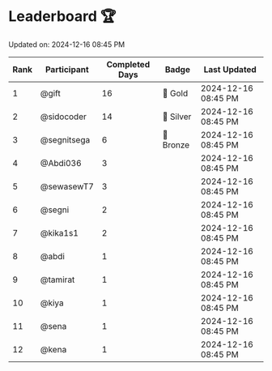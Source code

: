 # Leaderboard 🏆

Updated on: 2024-12-16 08:45 PM

| Rank | Participant       | Completed Days | Badge      | Last Updated         |
|------|-------------------|----------------|------------|----------------------|
| 1    | @gift             | 16             | 🏅 Gold     | 2024-12-16 08:45 PM |
| 2    | @sidocoder        | 14             | 🥈 Silver   | 2024-12-16 08:45 PM |
| 3    | @segnitsega       | 6              | 🥉 Bronze   | 2024-12-16 08:45 PM |
| 4    | @Abdi036          | 3              |            | 2024-12-16 08:45 PM |
| 5    | @sewasewT7        | 3              |            | 2024-12-16 08:45 PM |
| 6    | @segni            | 2              |            | 2024-12-16 08:45 PM |
| 7    | @kika1s1          | 2              |            | 2024-12-16 08:45 PM |
| 8    | @abdi             | 1              |            | 2024-12-16 08:45 PM |
| 9    | @tamirat          | 1              |            | 2024-12-16 08:45 PM |
| 10   | @kiya             | 1              |            | 2024-12-16 08:45 PM |
| 11   | @sena             | 1              |            | 2024-12-16 08:45 PM |
| 12   | @kena             | 1              |            | 2024-12-16 08:45 PM |
